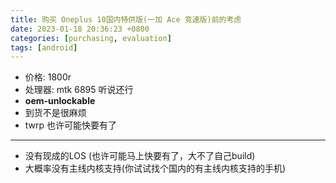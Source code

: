 ```yaml
---
title: 购买 Oneplus 10国内特供版(一加 Ace 竞速版)前的考虑
date: 2023-01-18 20:36:23 +0800
categories: [purchasing, evaluation]
tags: [android]
---
```



- 价格: 1800r  
- 处理器: mtk 6895 听说还行
- **oem-unlockable**
- 到货不是很麻烦
- twrp 也许可能快要有了

***

- 没有现成的LOS (也许可能马上快要有了，大不了自己build)
- 大概率没有主线内核支持(你试试找个国内的有主线内核支持的手机)
